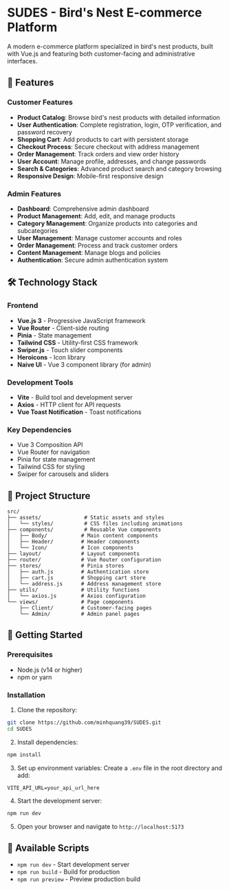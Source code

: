 # SUDES - Bird's Nest E-commerce Platform

A modern e-commerce platform specialized in bird's nest products, built with Vue.js and featuring both customer-facing and administrative interfaces.

## 🚀 Features

### Customer Features
- **Product Catalog**: Browse bird's nest products with detailed information
- **User Authentication**: Complete registration, login, OTP verification, and password recovery
- **Shopping Cart**: Add products to cart with persistent storage
- **Checkout Process**: Secure checkout with address management
- **Order Management**: Track orders and view order history
- **User Account**: Manage profile, addresses, and change passwords
- **Search & Categories**: Advanced product search and category browsing
- **Responsive Design**: Mobile-first responsive design

### Admin Features
- **Dashboard**: Comprehensive admin dashboard
- **Product Management**: Add, edit, and manage products
- **Category Management**: Organize products into categories and subcategories
- **User Management**: Manage customer accounts and roles
- **Order Management**: Process and track customer orders
- **Content Management**: Manage blogs and policies
- **Authentication**: Secure admin authentication system

## 🛠️ Technology Stack

### Frontend
- **Vue.js 3** - Progressive JavaScript framework
- **Vue Router** - Client-side routing
- **Pinia** - State management
- **Tailwind CSS** - Utility-first CSS framework
- **Swiper.js** - Touch slider components
- **Heroicons** - Icon library
- **Naive UI** - Vue 3 component library (for admin)

### Development Tools
- **Vite** - Build tool and development server
- **Axios** - HTTP client for API requests
- **Vue Toast Notification** - Toast notifications

### Key Dependencies
- Vue 3 Composition API
- Vue Router for navigation
- Pinia for state management
- Tailwind CSS for styling
- Swiper for carousels and sliders

## 📁 Project Structure

```
src/
├── assets/              # Static assets and styles
│   └── styles/          # CSS files including animations
├── components/          # Reusable Vue components
│   ├── Body/           # Main content components
│   ├── Header/         # Header components
│   └── Icon/           # Icon components
├── layout/             # Layout components
├── router/             # Vue Router configuration
├── stores/             # Pinia stores
│   ├── auth.js         # Authentication store
│   ├── cart.js         # Shopping cart store
│   └── address.js      # Address management store
├── utils/              # Utility functions
│   └── axios.js        # Axios configuration
└── views/              # Page components
    ├── Client/         # Customer-facing pages
    └── Admin/          # Admin panel pages
```

## 🚀 Getting Started

### Prerequisites
- Node.js (v14 or higher)
- npm or yarn

### Installation

1. Clone the repository:
```bash
git clone https://github.com/minhquang39/SUDES.git
cd SUDES
```

2. Install dependencies:
```bash
npm install
```

3. Set up environment variables:
Create a `.env` file in the root directory and add:
```env
VITE_API_URL=your_api_url_here
```

4. Start the development server:
```bash
npm run dev
```

5. Open your browser and navigate to `http://localhost:5173`

## 🔧 Available Scripts

- `npm run dev` - Start development server
- `npm run build` - Build for production
- `npm run preview` - Preview production build
